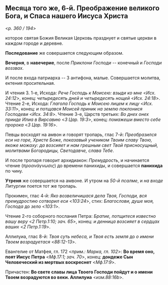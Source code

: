 
## Месяца того же, 6-й. Преображение великого Бога, и Спаса нашего Иисуса Христа

<*p. 360 / 194*>

которое святая Божия Великая Церковь празднует и святые церкви в каждом городе и деревне.

**Последование** же совершается следующим образом.  

**Вечерня**, в **навечерие**, после *Приклони Господи* -- конечный и *Господи воззвах*. 

И после входа патриарха -- 3 антифона, малые. Совершается молитва, ектения просительная. 

И чтения 3. 
1-е, Исхода: *Рече Господь к Моисею: взыди ко мне* <*Исх. 24:12*>, 
конец: *четыредесять дней и четыредесять нощей* <*Исх. 24:18*>.
Чтение 2-е, Исхода: *Глагола Господь к Моисею лицем к лицу* <*Исх. 33:11*>, 
конец: *и потщався Моисей приник на землю поклонися Господеви* <*Исх. 34:8*>.
Чтение 3-е, Царств третьих: *Во днех онех прииде Илиа в Вирсавию* <*3 Цар. 19:3*>, 
конец: *помажеши вместо себе пророка* <*3 Цар. 19:16*>.

Певцы восходят на амвон и говорят тропарь, глас 7-й: *Преобразился еси на горе, Христе Боже, показавый 
учеником Твоим славу Твою, якоже можаху: да возсияет и нам грешным свет Твой присносущный, молитвами 
Богородицы, Светодавче, слава Тебе*. 

И после тропаря говорит архидиакон: *Премудрость*, и начинается чтение (*προανάγνωσις*) до времени 
панихиды, и совершается **панихида** по чину. 

**Утреня** же совершается на амвоне. И утром на *50-й псалме*, и *на входе* Литургии поется тот же тропарь. 

Прокимен, глас 4-й: *Яко возвеличишася дела Твоя, Господи, вся премудростию сотворил еси* <*103:24*>, 
стих: *Благослови, душе моя, Господа* до *зело* <*103:1*>.

Чтение 2-го соборного послания Петра: *Братие, потщитеся известно вашу веру* <*2 Петр.1:10; зач. 65*>, 
конец: *и денница возсияет в сердцах ваших* <*2 Петр.1:19*>.

Аллилуиа, глас 8-й: *Твоя суть небеса, и Твоя есть земля* до *о имени Твоем возрадуетася* <*88:12-13*>. 

Евангелие от Матфея, гл. 172 <*прим.: Марка, гл. 102*>: **Во время оно, поят Иисус Петра** <*Мф.17:1; зач. 70*>, 
конец: **дондеже Сын Человеческий из мертвых воскреснет** <*Мф.17:9*>.

Причастен: **Во свете славы лица Твоего Господи пойдут и о имени Твоем возрадуются во веки. Аллилуиа** <*изм.88:16b*>.
